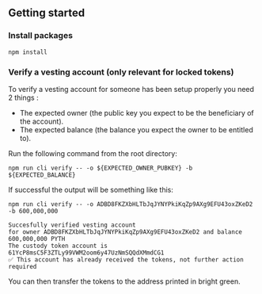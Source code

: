 ## Getting started

### Install packages
```
npm install
```

### Verify a vesting account (only relevant for locked tokens)

To verify a vesting account for someone has been setup properly you need 2 things : 
- The expected owner (the public key you expect to be the beneficiary of the account).
- The expected balance (the balance you expect the owner to be entitled to).

Run the following command from the root directory: 
```
npm run cli verify -- -o ${EXPECTED_OWNER_PUBKEY} -b ${EXPECTED_BALANCE}
```

If successful the output will be something like this: 

```
npm run cli verify -- -o ADBD8FKZXbHLTbJqJYNYPkiKqZp9AXg9EFU43oxZKeD2 -b 600,000,000

Succesfully verified vesting account
for owner ADBD8FKZXbHLTbJqJYNYPkiKqZp9AXg9EFU43oxZKeD2 and balance 600,000,000 PYTH
The custody token account is 61YcP8msC5F3ZTLy99VWM2oom6y47UzNmSQQdXMmdCG1
✅ This account has already received the tokens, not further action required
```

You can then transfer the tokens to the address printed in bright green.